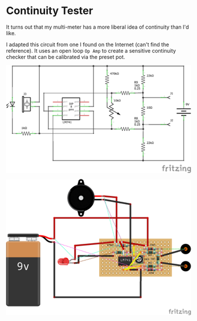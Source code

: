 # Continuity Tester

It turns out that my multi-meter has a more liberal idea of continuity than I'd like.

I adapted this circuit from one I found on the Internet (can't find the reference).  It uses an open loop `Op Amp` to create a sensitive continuity checker that can be calibrated via the preset pot.

![Schematic](schematic.png)

![Protoboard](proto-board.png)
